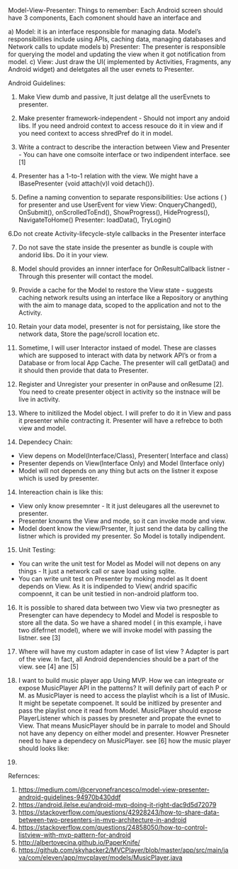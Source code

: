 Model-View-Presenter: Things to remember:
Each Android screen should have 3 components, Each comonent should have an interface and 

a) Model: it is an interface responsible for managing data. Model’s responsibilities include using APIs, caching data, managing databases and Network calls to update models
b) Presenter: The presenter is responsible for querying the model and updating the view when it got notification from model.
c) View: Just draw the UI( implemented by Activities, Fragments, any Android widget) and deletgates all the user evnets to Presenter.

Android Guidelines:

1. Make View dumb and passive, It just delatge all the userEvnets to presenter.

2. Make presenter framework-independent - Should not import any andoid libs. If you need android context to access resouce do it in view and if you need context to access shredPref do it in model.

3. Write a contract to describe the interaction between View and Presenter - You can have one comsoite interface or two indipendent interface. see [1]

4. Presenter has a 1-to-1 relation with the view. We might have a IBasePresenter {void attach(v)l void detach()}.

5. Define a naming convention to separate responsibilities: Use actions (  ) for presenter and use UserEvent for view
View: OnqueryChanged(), OnSubmit(), onScrolledToEnd(), ShowProgress(), HideProgress(), NavigateToHome()
Presenter: loadData(), TryLogin()

6.Do not create Activity-lifecycle-style callbacks in the Presenter interface

7. Do not save the state inside the presenter as bundle is couple with andorid libs. Do it in your view.

8. Model should provides an innner interface for OnResultCallback listner - Through this presenter will contact the model.

9. Provide a cache for the Model to restore the View state - suggests caching network results using an interface like a Repository or anything with the aim to manage data, scoped to the application and not to the Activity.

10. Retain your data model, presenter is not for persistaing, like store the network data, Store the page/scroll location etc.

11. Sometime, I will user Interactor instaed of model. These are classes which are supposed to interact with data by network API’s or from a Database or from local App Cache. The presenter will call getData() and it should then provide that data to Presenter.

12. Register and Unregister your presenter in onPause and onResume [2]. You need to create presenter object in activity so the instnace will be live in activity.

13. Where to initilized the Model object. I will prefer to do it in View and pass it presenter while contracting it. Presenter will have a refrebce to both view and model.

14. Dependecy Chain:
- View depens on Model(Interface/Class), Presenter( Interface and class)
- Presenter depends on View(Interface Only) and Model (Interface only)
- Model will not depends on any thing but acts on the listner it expose which is used by presenter.

14. Intereaction chain is like this:
- View only know presemnter - It it just deleugares all the userevnet to presenter. 
- Presenter knowns the View and mode, so it can invoke mode and view.
- Model doent know the view/Prsenter, It just send the data by calling the listner which is provided my presenter. So Model is totally indipendent.

15. Unit Testing:
- You can write the unit test for Model as Model will not depens on any things - It just a network call or save load using sqlite.
- You can write unit test on Presenter by moking model as It doent depends on View. As it is indipended to View( andrid spacific compoennt, it can be unit testied in non-android platform too.

16. It is possible to shared data between two View via two presnegter as Presengter can have dependecy to Model and Model is resposble to store all the data. So we have a shared model ( in this example, i have two difefrnet model), where we will invoke model with passing the listner. see [3]

17. Where will have my custom adapter in case of list view ? Adapter is part of the view. In fact, all Android dependencies should be a part of the view. see [4] ane [5]

18. I want to build music player app Using MVP. How we can integreate or expose MusicPlayer API in the patterns? It will definily part of each P or M. as MusicPlayer is need to access the playlist whcih is a list of IMusic. It might be sepetate compoenet. It sould be initlized by presenter and pass the playlist once it read from Model. MusicPlayer should expose PlayerListener which is passes by presneter and propate the evnet to View. That means MusicPlayer should be in parrale to model and Should not have any depency on either model and presenter. Howver Presneter need to have a dependecy on MusicPlayer. see [6] how the music player should looks like:

19.









Refernces: 
1. https://medium.com/@cervonefrancesco/model-view-presenter-android-guidelines-94970b430ddf
2. https://android.jlelse.eu/android-mvp-doing-it-right-dac9d5d72079
3. https://stackoverflow.com/questions/42928243/how-to-share-data-between-two-presenters-in-mvp-architecture-in-android
4. https://stackoverflow.com/questions/24858050/how-to-control-listview-with-mvp-pattern-for-android
5. http://albertovecina.github.io/PaperKnife/
6. https://github.com/skyhacker2/MVCPlayer/blob/master/app/src/main/java/com/eleven/app/mvcplayer/models/MusicPlayer.java

